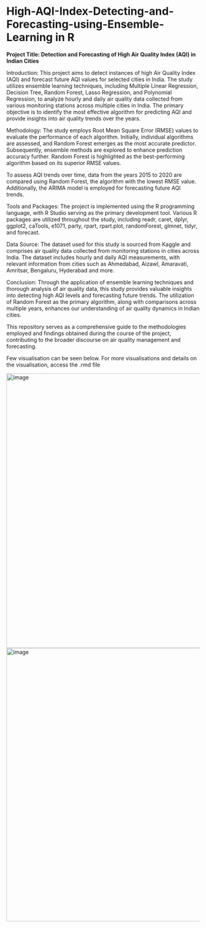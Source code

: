 # High-AQI-Index-Detecting-and-Forecasting-using-Ensemble-Learning in R

**Project Title: Detection and Forecasting of High Air Quality Index (AQI) in Indian Cities**

Introduction:
This project aims to detect instances of high Air Quality Index (AQI) and forecast future AQI values for selected cities in India. The study utilizes ensemble learning techniques, including Multiple Linear Regression, Decision Tree, Random Forest, Lasso Regression, and Polynomial Regression, to analyze hourly and daily air quality data collected from various monitoring stations across multiple cities in India. The primary objective is to identify the most effective algorithm for predicting AQI and provide insights into air quality trends over the years.

Methodology:
The study employs Root Mean Square Error (RMSE) values to evaluate the performance of each algorithm. Initially, individual algorithms are assessed, and Random Forest emerges as the most accurate predictor. Subsequently, ensemble methods are explored to enhance prediction accuracy further. Random Forest is highlighted as the best-performing algorithm based on its superior RMSE values.

To assess AQI trends over time, data from the years 2015 to 2020 are compared using Random Forest, the algorithm with the lowest RMSE value. Additionally, the ARIMA model is employed for forecasting future AQI trends.

Tools and Packages:
The project is implemented using the R programming language, with R Studio serving as the primary development tool. Various R packages are utilized throughout the study, including readr, caret, dplyr, ggplot2, caTools, e1071, party, rpart, rpart.plot, randomForest, glmnet, tidyr, and forecast.

Data Source:
The dataset used for this study is sourced from Kaggle and comprises air quality data collected from monitoring stations in cities across India. The dataset includes hourly and daily AQI measurements, with relevant information from cities such as Ahmedabad, Aizawl, Amaravati, Amritsar, Bengaluru, Hyderabad and more.

Conclusion:
Through the application of ensemble learning techniques and thorough analysis of air quality data, this study provides valuable insights into detecting high AQI levels and forecasting future trends. The utilization of Random Forest as the primary algorithm, along with comparisons across multiple years, enhances our understanding of air quality dynamics in Indian cities.

This repository serves as a comprehensive guide to the methodologies employed and findings obtained during the course of the project, contributing to the broader discourse on air quality management and forecasting.

Few visualisation can be seen below. For more visualisations and details on the visualisation, access the .rmd file

<img width="716" alt="image" src="https://github.com/cnd-sw/High-AQI-Index-Detecting-and-Forecasting-using-Ensemble-Learning/assets/82866870/603aa08b-1c9a-4679-a98b-0b2a6ccaed81">

<img width="713" alt="image" src="https://github.com/cnd-sw/High-AQI-Index-Detecting-and-Forecasting-using-Ensemble-Learning/assets/82866870/33608f28-b854-4b7e-a579-aa05888593ee">

